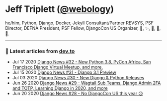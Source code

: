 # Jeff Triplett (<a href="https://twitter.com/webology">@webology</a>)
he/him, Python, Django, Docker, Jekyll Consultant/Partner REVSYS, PSF Director, DEFNA President, PSF Fellow, DjangoCon US Organizer, 🏀, ✨, 💪, 🏃, 🤖.
<hr>

### 📝 Latest articles from [dev.to](https://dev.to/jefftriplett)

* Jul 17 2020 [Django News #32 - New Python 3.8, PyCon Africa, San Francisco Django Virtual Meetup, and more.](https://dev.to/djangonews/django-news-32-new-python-3-8-pycon-africa-san-francisco-django-virtual-meetup-and-more-10g) 
* Jul 15 2020 [Django News #31 - Django 3.1 Preview](https://dev.to/djangonews/django-news-31-django-3-1-preview-27g0) 
* Jul 03 2020 [Django News #30 - New Django & Python Releases](https://dev.to/djangonews/django-news-30-new-django-python-releases-e0p) 
* Jun 26 2020 [Django News #29 - Wagtail Sub Teams, Django Admin 2FA and TOTP, Learning Django in 2020, and more](https://dev.to/djangonews/django-news-28-wagtail-sub-teams-django-admin-2fa-and-totp-learning-django-in-2020-and-more-jun-26th-2020-2lm2) 
* Jun 20 2020 [Django News #28 - No DjangoCon US this year ☹](https://dev.to/djangonews/django-news-28-no-djangocon-us-this-year-4443) 
